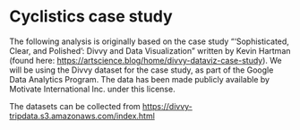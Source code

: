 # Cyclistics case study
The following analysis is originally based on the case study “‘Sophisticated, Clear, and Polished’: Divvy and Data Visualization” written by Kevin Hartman (found here: https://artscience.blog/home/divvy-dataviz-case-study). We will be using the Divvy dataset for the case study, as part of the Google Data Analytics Program. The data has been made publicly available by Motivate International Inc. under this license. 


The datasets can be collected from https://divvy-tripdata.s3.amazonaws.com/index.html
